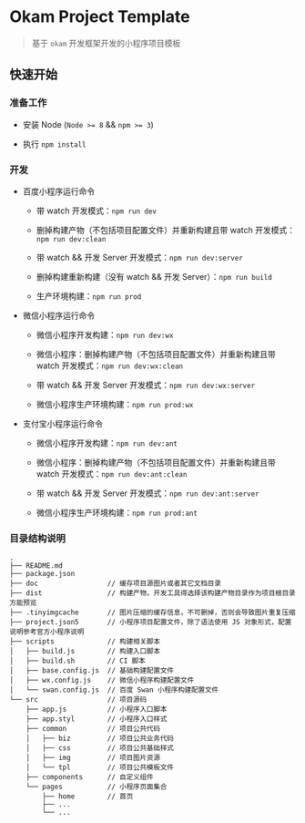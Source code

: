 Okam Project Template
====

> 基于 `okam` 开发框架开发的小程序项目模板

## 快速开始

### 准备工作

* 安装 Node (`Node >= 8` && `npm >= 3`)

* 执行 `npm install`

### 开发

* 百度小程序运行命令

    * 带 watch 开发模式：`npm run dev`

    * 删掉构建产物（不包括项目配置文件）并重新构建且带 watch 开发模式：`npm run dev:clean`

    * 带 watch && 开发 Server 开发模式：`npm run dev:server`

    * 删掉构建重新构建（没有 watch && 开发 Server）：`npm run build`

    * 生产环境构建：`npm run prod`

* 微信小程序运行命令

    * 微信小程序开发构建：`npm run dev:wx`

    * 微信小程序：删掉构建产物（不包括项目配置文件）并重新构建且带 watch 开发模式：`npm run dev:wx:clean`

    * 带 watch && 开发 Server 开发模式：`npm run dev:wx:server`

    * 微信小程序生产环境构建：`npm run prod:wx`

* 支付宝小程序运行命令

    * 微信小程序开发构建：`npm run dev:ant`

    * 微信小程序：删掉构建产物（不包括项目配置文件）并重新构建且带 watch 开发模式：`npm run dev:ant:clean`

    * 带 watch && 开发 Server 开发模式：`npm run dev:ant:server`

    * 微信小程序生产环境构建：`npm run prod:ant`

### 目录结构说明

```
.
├── README.md
├── package.json
├── doc                 // 缓存项目源图片或者其它文档目录
├── dist                // 构建产物，开发工具得选择该构建产物目录作为项目根目录方能预览
├── .tinyimgcache       // 图片压缩的缓存信息，不可删掉，否则会导致图片重复压缩
├── project.json5       // 小程序项目配置文件，除了语法使用 JS 对象形式，配置说明参考官方小程序说明
├── scripts             // 构建相关脚本
│   ├── build.js        // 构建入口脚本
│   ├── build.sh        // CI 脚本
│   ├── base.config.js  // 基础构建配置文件
│   ├── wx.config.js    // 微信小程序构建配置文件
│   └── swan.config.js  // 百度 Swan 小程序构建配置文件
└── src                 // 项目源码
    ├── app.js          // 小程序入口脚本
    ├── app.styl        // 小程序入口样式
    ├── common          // 项目公共代码
    │   ├── biz         // 项目公共业务代码
    │   ├── css         // 项目公共基础样式
    │   ├── img         // 项目图片资源
    │   └── tpl         // 项目公共模板文件
    ├── components      // 自定义组件
    └── pages           // 小程序页面集合
        ├── home        // 首页
        ├── ...
        └── ...
```
